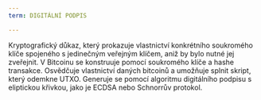 ```yaml
---
term: DIGITÁLNÍ PODPIS

---
```

Kryptografický důkaz, který prokazuje vlastnictví konkrétního soukromého klíče spojeného s jedinečným veřejným klíčem, aniž by bylo nutné jej zveřejnit. V Bitcoinu se konstruuje pomocí soukromého klíče a hashe transakce. Osvědčuje vlastnictví daných bitcoinů a umožňuje splnit skript, který odemkne UTXO. Generuje se pomocí algoritmu digitálního podpisu s eliptickou křivkou, jako je ECDSA nebo Schnorrův protokol.